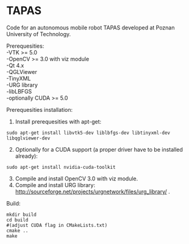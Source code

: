 # TAPAS
Code for an autonomous mobile robot TAPAS developed at Poznan University of Technology.

Prerequesities:  
-VTK >= 5.0  
-OpenCV >= 3.0 with viz module  
-Qt 4.x  
-QGLViewer  
-TinyXML  
-URG library  
-libLBFGS  
-optionally CUDA >= 5.0  

Prerequesities installation:  
1. Install prerequesities with apt-get:
```
sudo apt-get install libvtk5-dev liblbfgs-dev libtinyxml-dev libqglviewer-dev
```
2. Optionally for a CUDA support (a proper driver have to be installed already):
```
sudo apt-get install nvidia-cuda-toolkit
```
3. Compile and install OpenCV 3.0 with viz module.  
4. Compile and install URG library: http://sourceforge.net/projects/urgnetwork/files/urg_library/ .  


Build:
```
mkdir build
cd build
#(adjust CUDA flag in CMakeLists.txt)
cmake ..
make
```
